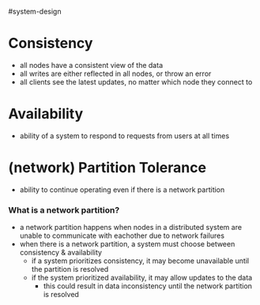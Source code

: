 #system-design

# Consistency
- all nodes have a consistent view of the data
- all writes are either reflected in all nodes, or throw an error
- all clients see the latest updates, no matter which node they connect to
# Availability
- ability of a system to respond to requests from users at all times
# (network) Partition Tolerance
- ability to continue operating even if there is a network partition
### What is a network partition?
- a network partition happens when nodes in a distributed system are unable to communicate with eachother due to network failures
- when there is a network partition, a system must choose between consistency & availability
	- if a system prioritizes consistency, it may become unavailable until the partition is resolved
	- if the system prioritized availability, it may allow updates to the data
		- this could result in data inconsistency until the network partition is resolved